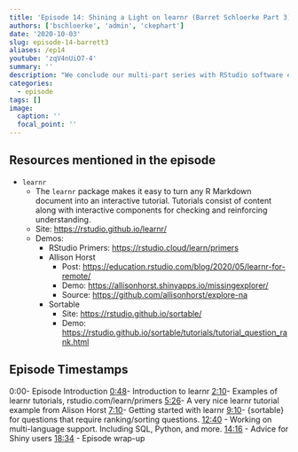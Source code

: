 ```yaml
---
title: 'Episode 14: Shining a Light on learnr (Barret Schloerke Part 3)'
authors: ['bschloerke', 'admin', 'ckephart']
date: '2020-10-03'
slug: episode-14-barrett3
aliases: /ep14
youtube: 'zqV4nUiO7-4'
summary: ''
description: "We conclude our multi-part series with RStudio software engineer Barret Schloerke with an in-depth look at the learnr package and how Shiny plays a huge role in powering the many features and extensibility available! Barret walks us through two showcases of learnr in action with the RStudio primer tutorials as well as the eye-catching naniar missing values tutorial by Allison Horst.  Plus we get a preview of the great features coming up in the next release, and advice for Shiny developers looking to bring their skills to the next level."
categories:
  - episode
tags: []
image:
  caption: ''
  focal_point: ''
---
```


## Resources mentioned in the episode

* `learnr`
  * The `learnr` package makes it easy to turn any R Markdown document into an interactive tutorial. Tutorials consist of content along with interactive components for checking and reinforcing understanding.
  * Site: https://rstudio.github.io/learnr/
  * Demos:
    * RStudio Primers: https://rstudio.cloud/learn/primers
    * Allison Horst
      * Post: https://education.rstudio.com/blog/2020/05/learnr-for-remote/
      * Demo: https://allisonhorst.shinyapps.io/missingexplorer/
      * Source: https://github.com/allisonhorst/explore-na
    * Sortable
      * Site: https://rstudio.github.io/sortable/
      * Demo: https://rstudio.github.io/sortable/tutorials/tutorial_question_rank.html


## Episode Timestamps

0:00- Episode Introduction
[0:48](https://www.youtube.com/watch?v=zqV4nUiO7-4&t=0m48s)- Introduction to learnr
[2:10](https://www.youtube.com/watch?v=zqV4nUiO7-4&t=2m10s)- Examples of learnr tutorials, rstudio.com/learn/primers
[5:26](https://www.youtube.com/watch?v=zqV4nUiO7-4&t=5m26s)- A very nice learnr tutorial example from Alison Horst
[7:10](https://www.youtube.com/watch?v=zqV4nUiO7-4&t=7m10s)- Getting started with learnr
[9:10](https://www.youtube.com/watch?v=zqV4nUiO7-4&t=9m10s)- {sortable} for questions that require ranking/sorting questions. 
[12:40](https://www.youtube.com/watch?v=zqV4nUiO7-4&t=12m40s) - Working on multi-language support. Including SQL, Python, and more.
[14:16](https://www.youtube.com/watch?v=zqV4nUiO7-4&t=14m16s) - Advice for Shiny users
[18:34](https://www.youtube.com/watch?v=zqV4nUiO7-4&t=18m34s) - Episode wrap-up
